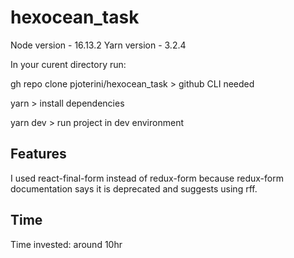 # hexocean_task

Node version - 16.13.2
Yarn version - 3.2.4

In your curent directory run:

gh repo clone pjoterini/hexocean_task > github CLI needed

yarn > install dependencies

yarn dev > run project in dev environment

## Features

I used react-final-form instead of redux-form because redux-form documentation says it is deprecated and suggests using rff.

## Time

Time invested: around 10hr
